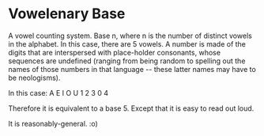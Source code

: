 Vowelenary Base
===============

A vowel counting system. Base n, where n is the number of distinct vowels
in the alphabet. In this case, there are 5 vowels.
A number is made of the digits that are interspersed with place-holder
consonants, whose sequences are undefined (ranging from being random to
spelling out the names of those numbers in that language -- these latter
names may have to be neologisms).

In this case:
    A   E   I   O   U
    1   2   3   0   4

Therefore it is equivalent to a base 5. Except that it is easy to
read out loud.

It is reasonably-general. :o)
